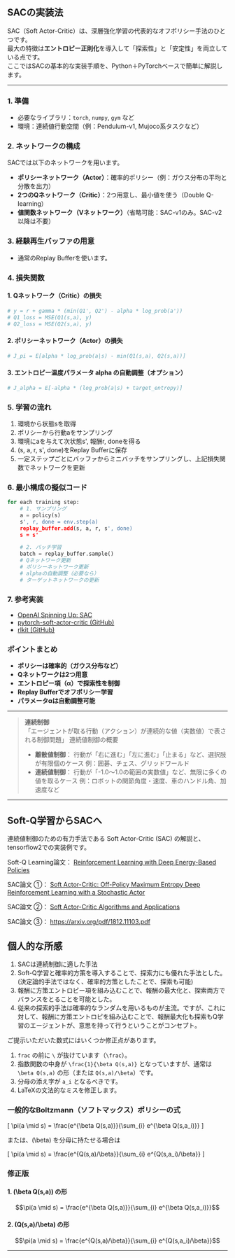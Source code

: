 ## SACの実装法

SAC（Soft Actor-Critic）は、深層強化学習の代表的なオフポリシー手法のひとつです。  
最大の特徴は**エントロピー正則化**を導入して「探索性」と「安定性」を両立している点です。  
ここではSACの基本的な実装手順を、Python＋PyTorchベースで簡単に解説します。

---

### 1. 準備

- 必要なライブラリ：`torch`, `numpy`, `gym` など
- 環境：連続値行動空間（例：Pendulum-v1, Mujoco系タスクなど）


### 2. ネットワークの構成

SACでは以下のネットワークを用います。

- **ポリシーネットワーク（Actor）**：確率的ポリシー（例：ガウス分布の平均と分散を出力）
- **2つのQネットワーク（Critic）**：2つ用意し、最小値を使う（Double Q-learning）
- **値関数ネットワーク（Vネットワーク）**（省略可能：SAC-v1のみ。SAC-v2以降は不要）


### 3. 経験再生バッファの用意

- 通常のReplay Bufferを使います。


### 4. 損失関数

#### 1. Qネットワーク（Critic）の損失
```python
# y = r + gamma * (min(Q1', Q2') - alpha * log_prob(a'))
# Q1_loss = MSE(Q1(s,a), y)
# Q2_loss = MSE(Q2(s,a), y)
```

#### 2. ポリシーネットワーク（Actor）の損失
```python
# J_pi = E[alpha * log_prob(a|s) - min(Q1(s,a), Q2(s,a))]
```

#### 3. エントロピー温度パラメータ alpha の自動調整（オプション）
```python
# J_alpha = E[-alpha * (log_prob(a|s) + target_entropy)]
```


### 5. 学習の流れ

1. 環境から状態sを取得
2. ポリシーから行動aをサンプリング
3. 環境にaを与えて次状態s', 報酬r, doneを得る
4. (s, a, r, s', done)をReplay Bufferに保存
5. 一定ステップごとにバッファからミニバッチをサンプリングし、上記損失関数でネットワークを更新


### 6. 最小構成の擬似コード

```python
for each training step:
    # 1. サンプリング
    a = policy(s)
    s', r, done = env.step(a)
    replay_buffer.add(s, a, r, s', done)
    s = s'

    # 2. バッチ学習
    batch = replay_buffer.sample()
    # Qネットワーク更新
    # ポリシーネットワーク更新
    # alphaの自動調整（必要なら）
    # ターゲットネットワークの更新
```


### 7. 参考実装

- [OpenAI Spinning Up: SAC](https://spinningup.openai.com/en/latest/algorithms/sac.html)
- [pytorch-soft-actor-critic (GitHub)](https://github.com/pranz24/pytorch-soft-actor-critic)
- [rlkit (GitHub)](https://github.com/vitchyr/rlkit)


### ポイントまとめ

- **ポリシーは確率的（ガウス分布など）**
- **Qネットワークは2つ用意**
- **エントロピー項（α）で探索性を制御**
- **Replay Bufferでオフポリシー学習**
- **パラメータαは自動調整可能**

---

>**連続制御**  
>「エージェントが取る行動（アクション）が連続的な値（実数値）で表される制御問題」
>連続値制御の概要
>- **離散値制御**：
>行動が「右に進む」「左に進む」「止まる」など、選択肢が有限個のケース
例：囲碁、チェス、グリッドワールド
>- **連続値制御**：
行動が「-1.0〜1.0の範囲の実数値」など、無限に多くの値を取るケース
例：ロボットの関節角度・速度、車のハンドル角、加速度など

---

## Soft-Q学習からSACへ
連続値制御のための有力手法である Soft Actor-Critic (SAC) の解説と、tensorflow2での実装例です。


Soft-Q Learning論文： [Reinforcement Learning with Deep Energy-Based Policies](https://arxiv.org/abs/1702.08165)

SAC論文 ①： [Soft Actor-Critic: Off-Policy Maximum Entropy Deep Reinforcement Learning with a Stochastic Actor](https://arxiv.org/abs/1801.01290)

SAC論文 ②： [Soft Actor-Critic Algorithms and Applications](https://arxiv.org/abs/1812.05905)

SAC論文 ③： https://arxiv.org/pdf/1812.11103.pdf

## 個人的な所感
1. SACは連続制御に適した手法
2. Soft-Q学習と確率的方策を導入することで、探索力にも優れた手法とした。(決定論的手法ではなく、確率的方策としたことで、探索も可能)
3. 報酬に方策エントロピー項を組み込むことで、報酬の最大化と、探索両方でバランスをとることを可能とした。
4. 従来の探索的手法は確率的なランダムを用いるものが主流。ですが、これに対して、報酬に方策エントロピを組み込むことで、報酬最大化も探索もQ学習のエージェントが、意思を持って行うということがコンセプト。





ご提示いただいた数式にはいくつか修正点があります。

1. `frac` の前に `\` が抜けています（`\frac`）。
2. 指数関数の中身が `\frac{1}{\beta Q(s,a)}` となっていますが、通常は `\beta Q(s,a)` の形（または `Q(s,a)/\beta`）です。
3. 分母の添え字が `a_i` となるべきです。
4. LaTeXの文法的なミスを修正します。


### 一般的なBoltzmann（ソフトマックス）ポリシーの式

\[
\pi(a \mid s) = \frac{e^{\beta Q(s,a)}}{\sum_{i} e^{\beta Q(s,a_i)}}
\]

または、\(\beta\) を分母に持たせる場合は

\[
\pi(a \mid s) = \frac{e^{Q(s,a)/\beta}}{\sum_{i} e^{Q(s,a_i)/\beta}}
\]


### 修正版

#### 1. \(\beta Q(s,a)\) の形
```math
\pi(a \mid s) = \frac{e^{\beta Q(s,a)}}{\sum_{i} e^{\beta Q(s,a_i)}}
```

#### 2. \(Q(s,a)/\beta\) の形
```math
\pi(a \mid s) = \frac{e^{Q(s,a)/\beta}}{\sum_{i} e^{Q(s,a_i)/\beta}}
```

---



